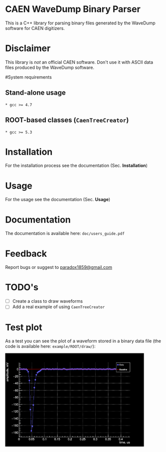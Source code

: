 # CAEN WaveDump Binary Parser
This is a C++ library for parsing binary files generated by the WaveDump software for CAEN digitizers.

# Disclaimer
This library is *not* an official CAEN software. Don't use it with ASCII data files produced by the WaveDump software.

#System requirements
## Stand-alone usage
    * gcc >= 4.7
## ROOT-based classes (`CaenTreeCreator`)
    * gcc >= 5.3

# Installation
For the installation process see the documentation (Sec. **Installation**)

# Usage
For the usage see the documentation (Sec. **Usage**)

# Documentation
The documentation is available here: `doc/users_guide.pdf`

# Feedback
Report bugs or suggest to paradox1859@gmail.com

# TODO's
- [ ] Create a class to draw waveforms
- [ ] Add a real example of using `CaenTreeCreator` 

# Test plot
As a test you can see the plot of a waveform stored in a binary data file (the code is available here: `example/ROOT/draw/`):
<p float="center">
  <img src="https://github.com/LRDPRDX/CAEN-Binary-Parser/blob/master/pictures/example/single_dat.png" height="300">
</p>

